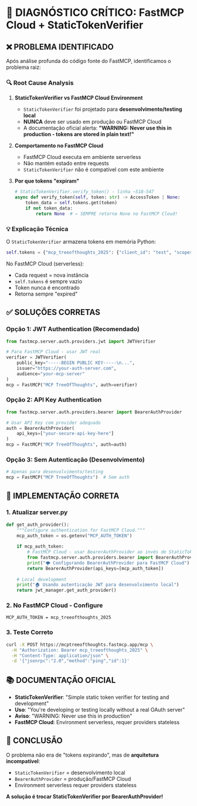 # 🚨 DIAGNÓSTICO CRÍTICO: FastMCP Cloud + StaticTokenVerifier

## ❌ **PROBLEMA IDENTIFICADO**

Após análise profunda do código fonte do FastMCP, identificamos o problema raiz:

### 🔍 **Root Cause Analysis**

1. **StaticTokenVerifier vs FastMCP Cloud Environment**
   - `StaticTokenVerifier` foi projetado para **desenvolvimento/testing local**
   - **NUNCA** deve ser usado em produção ou FastMCP Cloud
   - A documentação oficial alerta: **"WARNING: Never use this in production - tokens are stored in plain text!"**

2. **Comportamento no FastMCP Cloud**
   - FastMCP Cloud executa em ambiente serverless
   - Não mantém estado entre requests
   - `StaticTokenVerifier` não é compatível com este ambiente

3. **Por que tokens "expiram"**
   ```python
   # StaticTokenVerifier.verify_token() - linha ~518-547
   async def verify_token(self, token: str) -> AccessToken | None:
       token_data = self.tokens.get(token)
       if not token_data:
           return None  # ← SEMPRE retorna None no FastMCP Cloud!
   ```

### 💡 **Explicação Técnica**

O `StaticTokenVerifier` armazena tokens em memória Python:
```python
self.tokens = {"mcp_treeofthoughts_2025": {"client_id": "test", "scopes": []}}
```

No FastMCP Cloud (serverless):
- Cada request = nova instância
- `self.tokens` é sempre vazio
- Token nunca é encontrado
- Retorna sempre "expired"

## ✅ **SOLUÇÕES CORRETAS**

### **Opção 1: JWT Authentication (Recomendado)**
```python
from fastmcp.server.auth.providers.jwt import JWTVerifier

# Para FastMCP Cloud - usar JWT real
verifier = JWTVerifier(
    public_key="-----BEGIN PUBLIC KEY-----\n...",
    issuer="https://your-auth-server.com",
    audience="your-mcp-server"
)
mcp = FastMCP("MCP TreeOfThoughts", auth=verifier)
```

### **Opção 2: API Key Authentication**
```python
from fastmcp.server.auth.providers.bearer import BearerAuthProvider

# Usar API Key com provider adequado
auth = BearerAuthProvider(
    api_keys=["your-secure-api-key-here"]
)
mcp = FastMCP("MCP TreeOfThoughts", auth=auth)
```

### **Opção 3: Sem Autenticação (Desenvolvimento)**
```python
# Apenas para desenvolvimento/testing
mcp = FastMCP("MCP TreeOfThoughts")  # Sem auth
```

## 🔧 **IMPLEMENTAÇÃO CORRETA**

### **1. Atualizar server.py**
```python
def get_auth_provider():
    """Configure authentication for FastMCP Cloud."""
    mcp_auth_token = os.getenv("MCP_AUTH_TOKEN")
    
    if mcp_auth_token:
        # FastMCP Cloud - usar BearerAuthProvider ao invés de StaticTokenVerifier
        from fastmcp.server.auth.providers.bearer import BearerAuthProvider
        print("🌩️ Configurando BearerAuthProvider para FastMCP Cloud")
        return BearerAuthProvider(api_keys=[mcp_auth_token])
    
    # Local development
    print("🏠 Usando autenticação JWT para desenvolvimento local")
    return jwt_manager.get_auth_provider()
```

### **2. No FastMCP Cloud - Configure**
```
MCP_AUTH_TOKEN = mcp_treeofthoughts_2025
```

### **3. Teste Correto**
```bash
curl -X POST https://mcptreeofthoughts.fastmcp.app/mcp \
  -H "Authorization: Bearer mcp_treeofthoughts_2025" \
  -H "Content-Type: application/json" \
  -d '{"jsonrpc":"2.0","method":"ping","id":1}'
```

## 📚 **DOCUMENTAÇÃO OFICIAL**

- **StaticTokenVerifier**: "Simple static token verifier for testing and development"
- **Uso**: "You're developing or testing locally without a real OAuth server"
- **Aviso**: "WARNING: Never use this in production"
- **FastMCP Cloud**: Environment serverless, requer providers stateless

## 🎯 **CONCLUSÃO**

O problema não era de "tokens expirando", mas de **arquitetura incompatível**:
- `StaticTokenVerifier` = desenvolvimento local
- `BearerAuthProvider` = produção/FastMCP Cloud
- Environment serverless requer providers stateless

**A solução é trocar StaticTokenVerifier por BearerAuthProvider!**